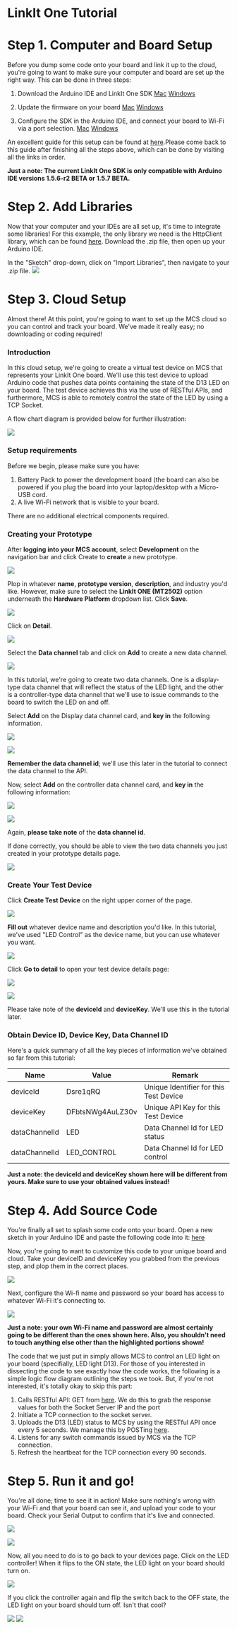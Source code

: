 # LinkIt One Tutorial

# Step 1. Computer and Board Setup

Before you dump some code onto your board and link it up to the cloud, you're going to want to make sure your computer and board are set up the right way. This can be done in three steps:

1. Download the Arduino IDE and LinkIt One SDK
[Mac](http://labs.mediatek.com/site/global/developer_tools/mediatek_linkit/get-started/mac/install/)
[Windows](http://labs.mediatek.com/site/global/developer_tools/mediatek_linkit/get-started/windows/install/)

2. Update the firmware on your board
[Mac](http://labs.mediatek.com/site/global/developer_tools/mediatek_linkit/get-started/mac/update/)
[Windows](http://labs.mediatek.com/site/global/developer_tools/mediatek_linkit/get-started/windows/update/)

3. Configure the SDK in the Arduino IDE, and connect your board to Wi-Fi via a port selection.
[Mac](http://labs.mediatek.com/site/global/developer_tools/mediatek_linkit/get-started/mac/configure/)
[Windows](http://labs.mediatek.com/site/global/developer_tools/mediatek_linkit/get-started/windows/configure/)

An excellent guide for this setup can be found at [here](http://labs.mediatek.com/site/global/developer_tools/mediatek_linkit/get-started/index.gsp).Please come back to this guide after finishing all the steps above, which can be done by visiting all the links in order.

**Just a note: The current LinkIt One SDK is only compatible with Arduino IDE versions 1.5.6-r2 BETA or 1.5.7 BETA.**

# Step 2. Add Libraries

Now that your computer and your IDEs are all set up, it's time to integrate some libraries! For this example, the only library we need is the HttpClient library, which can be found [here](https://github.com/amcewen/HttpClient/releases). Download the .zip file, then open up your Arduino IDE.

In the "Sketch" drop-down, click on "Import Libraries", then navigate to your .zip file.
![]( ../images/img_linkitone_01.png )


# Step 3. Cloud Setup

Almost there! At this point, you're going to want to set up the MCS cloud so you can control and track your board. We've made it really easy; no downloading or coding required!

### Introduction

In this cloud setup, we're going to create a virtual test device on MCS that represents your LinkIt One board. We'll use this test device to upload Arduino code that pushes data points containing the state of the D13 LED on your board. The test device achieves this via the use of RESTful APIs, and furthermore, MCS is able to remotely control the state of the LED by using a TCP Socket.

A flow chart diagram is provided below for further illustration:

![]( ../images/img_linkitone_02.png )

### Setup requirements

Before we begin, please make sure you have:

1. Battery Pack to power the development board (the board can also be powered if you plug the board into your laptop/desktop with a Micro-USB cord.
2. A live Wi-Fi network that is visible to your board.

There are no additional electrical components required.

### Creating your Prototype

After **logging into your MCS account**, select **Development** on the navigation bar and click Create to **create** a new prototype.

![]( ../images/img_linkitone_03.png )

Plop in whatever **name**, **prototype version**, **description**, and industry you'd like. However, make sure to select the **LinkIt ONE (MT2502)** option underneath the **Hardware Platform** dropdown list. Click **Save**.

![]( ../images/img_linkitone_04.png )

Click on **Detail**.

![]( ../images/img_linkitone_05.png )

Select the **Data channel** tab and click on **Add** to create a new data channel.

![]( ../images/img_linkitone_06.png )

In this tutorial, we're going to create two data channels. One is a display-type data channel that will reflect the status of the LED light, and the other is a controller-type data channel that we'll use to issue commands to the board to switch the LED on and off.

Select **Add** on the Display data channel card, and **key in** the following information.

![]( ../images/img_linkitone_07.png )

![]( ../images/img_linkitone_08.png )

**Remember the data channel id**; we'll use this later in the tutorial to connect the data channel to the API.

Now, select **Add** on the controller data channel card, and **key in** the following information:

![]( ../images/img_linkitone_09.png )

![]( ../images/img_linkitone_10.png )

Again, **please take note** of the **data channel id**.

If done correctly, you should be able to view the two data channels you just created in your prototype details page.

![]( ../images/img_linkitone_11.png )

### Create Your Test Device

Click **Create Test Device** on the right upper corner of the page.

![]( ../images/img_linkitone_12.png )

**Fill out** whatever device name and description you'd like. In this tutorial, we've used "LED Control" as the device name, but you can use whatever you want.

![]( ../images/img_linkitone_13.png )

Click **Go to detail** to open your test device details page:

![]( ../images/img_linkitone_14.png )

![]( ../images/img_linkitone_15.png )

Please take note of the **deviceId** and **deviceKey**. We'll use this in the tutorial later.

### Obtain Device ID, Device Key, Data Channel ID

Here's a quick summary of all the key pieces of information we've obtained so far from this tutorial:

| Name | Value | Remark |
| -- | -- | -- |
| deviceId | Dsre1qRQ | Unique Identifier for this Test Device |
| deviceKey | DFbtsNWg4AuLZ30v  | Unique API Key for this Test Device |
| dataChannelId | LED | Data Channel Id for LED status |
| dataChannelId | LED_CONTROL | Data Channel Id for LED control |

**Just a note: the deviceId and deviceKey shown here will be different from yours. Make sure to use your obtained values instead!**

# Step 4. Add Source Code

You're finally all set to splash some code onto your board. Open a new sketch in your Arduino IDE and paste the following code into it: [here](https://raw.githubusercontent.com/Mediatek-Cloud/MCS/master/source_code/linkit_sample_ino.ino)

Now, you're going to want to customize this code to your unique board and cloud. Take your deviceID and deviceKey you grabbed from the previous step, and plop them in the correct places.

![]( ../images/img_linkitone_16.png )

Next, configure the Wi-fi name and password so your board has access to whatever Wi-Fi it's connecting to.

![]( ../images/img_linkitone_17.png )

**Just a note: your own Wi-Fi name and password are almost certainly going to be different than the ones shown here. Also, you shouldn't need to touch anything else other than the highlighted portions shown!**


The code that we just put in simply allows MCS to control an LED light on your board (specifially, LED light D13). For those of you interested in dissecting the code to see exactly how the code works, the following is a simple logic flow diagram outlining the steps we took. But, if you're not interested, it's totally okay to skip this part:

1. Calls RESTful API: GET from [here](api.mediatek.com/mcs/v2/devices/{deviceId}/connections.csv). We do this to grab the response values for both the Socket Server IP and the port
2. Initiate a TCP connection to the socket server.
3. Uploads the D13 (LED) status to MCS by using the RESTful API once every 5 seconds. We manage this by POSTing [here](api.mediatek.com/mcs/v2/devices/{deviceId}/datapoints.csv).
4. Listens for any switch commands issued by MCS via the TCP connection.
5. Refresh the heartbeat for the TCP connection every 90 seconds.

# Step 5. Run it and go!

You're all done; time to see it in action! Make sure nothing's wrong with your Wi-Fi and that your board can see it, and upload your code to your board. Check your Serial Output to confirm that it's live and connected.

![]( ../images/img_linkitone_18.png )

![]( ../images/img_linkitone_19.png )

Now, all you need to do is to go back to your devices page. Click on the LED controller! When it flips to the ON state, the LED light on your board should turn on.

![]( ../images/img_linkitone_20.png )

If you click the controller again and flip the switch back to the OFF state, the LED light on your board should turn off. Isn't that cool?

![]( ../images/img_linkitone_21.png )
![]( ../images/img_linkitone_22.JPG )






